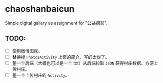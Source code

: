 # chaoshanbaicun
Simple digital gallery as assignment for "公益摄影".
## TODO:
- [ ] 使用微博图床。
- [ ] 替换掉 `PhotosActivity` 上面的简介，写的太烂了。
- [ ] 整一个后端（大概也可以是一个 txt）从后端拉取 `JSON` 获得村庄数据。方便上传村庄。
- [ ] 整一个上传村庄的 `Activity`。

